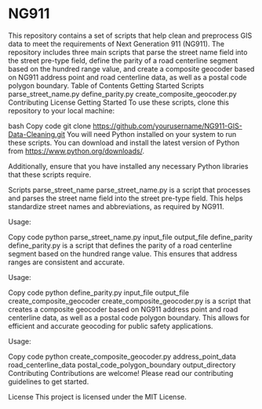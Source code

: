 # NG911
This repository contains a set of scripts that help clean and preprocess GIS data to meet the requirements of Next Generation 911 (NG911). The repository includes three main scripts that parse the street name field into the street pre-type field, define the parity of a road centerline segment based on the hundred range value, and create a composite geocoder based on NG911 address point and road centerline data, as well as a postal code polygon boundary.
Table of Contents
Getting Started
Scripts
parse_street_name.py
define_parity.py
create_composite_geocoder.py
Contributing
License
Getting Started
To use these scripts, clone this repository to your local machine:

bash
Copy code
git clone https://github.com/yourusername/NG911-GIS-Data-Cleaning.git
You will need Python installed on your system to run these scripts. You can download and install the latest version of Python from https://www.python.org/downloads/.

Additionally, ensure that you have installed any necessary Python libraries that these scripts require.

Scripts
parse_street_name
parse_street_name.py is a script that processes and parses the street name field into the street pre-type field. This helps standardize street names and abbreviations, as required by NG911.

Usage:

Copy code
python parse_street_name.py input_file output_file
define_parity
define_parity.py is a script that defines the parity of a road centerline segment based on the hundred range value. This ensures that address ranges are consistent and accurate.

Usage:

Copy code
python define_parity.py input_file output_file
create_composite_geocoder
create_composite_geocoder.py is a script that creates a composite geocoder based on NG911 address point and road centerline data, as well as a postal code polygon boundary. This allows for efficient and accurate geocoding for public safety applications.

Usage:

Copy code
python create_composite_geocoder.py address_point_data road_centerline_data postal_code_polygon_boundary output_directory
Contributing
Contributions are welcome! Please read our contributing guidelines to get started.

License
This project is licensed under the MIT License.
